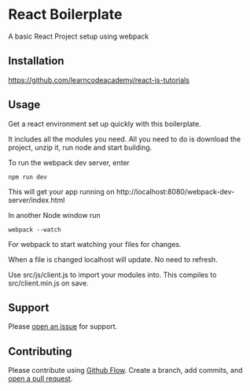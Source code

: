 # React Boilerplate

A basic React Project setup using webpack

## Installation
https://github.com/learncodeacademy/react-js-tutorials

## Usage

Get a react environment set up quickly with this boilerplate.

It includes all the modules you need. All you need to do is download the project, unzip it, run node and start building.

To run the webpack dev server, enter

```
npm run dev
```

This will get your app running on http://localhost:8080/webpack-dev-server/index.html

In another Node window run

```
webpack --watch
```

For webpack to start watching your files for changes.

When a file is changed localhost will update. No need to refresh.

Use src/js/client.js to import your modules into. This compiles to src/client.min.js on save.


## Support

Please [open an issue](https://github.com/eddyerburgh/react-boilerplate/issues/new) for support.

## Contributing

Please contribute using [Github Flow](https://guides.github.com/introduction/flow/). Create a branch, add commits, and [open a pull request](https://github.com/eddyerburgh/react-boilerplate/compare/).
